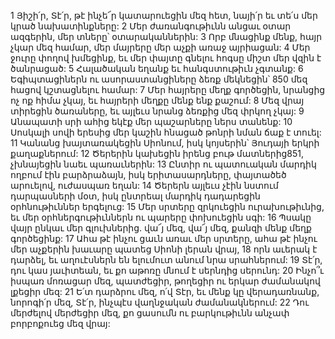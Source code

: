 1 Յիշի՛ր, Տէ՛ր, թէ ինչե՜ր կատարուեցին մեզ հետ,
նայի՛ր եւ տե՛ս մեր կրած նախատինքները:
2 Մեր ժառանգութիւնն անցաւ օտար ազգերին,
մեր տները՝ օտարականներին:
3 Որբ մնացինք մենք, հայր չկար մեզ համար,
մեր մայրերը մեր աչքի առաջ այրիացան:
4 Մեր ջուրը փողով խմեցինք,
եւ մեր փայտը գնելու հոգսը միշտ մեր վզին է ծանրացած:
5 Հալածական եղանք եւ հանգստութիւն չգտանք:
6 Եգիպտացիներն ու ասորաստանցիները ձեռք մեկնեցին՝
850 մեզ հացով կշտացնելու համար:
7 Մեր հայրերը մեղք գործեցին,
նրանցից ոչ ոք հիմա չկայ,
եւ հայրերի մեղքը մենք ենք քաշում:
8 Մեզ վրայ տիրեցին ծառաները,
եւ այլեւս նրանց ձեռքից մեզ փրկող չկայ:
9 Անապատի սրի ահից եկէք մեր պաշարները ներս տանենք:
10 Սոսկալի սովի երեսից մեր կաշին հնացած թոնրի նման ճաք է տուել:
11 Կանանց խայտառակեցին Սիոնում,
իսկ կոյսերին՝ Յուդայի երկրի քաղաքներում:
12 Ծերերին կախեցին իրենց բութ մատներից851,
չխնայեցին նաեւ պառաւներին:
13 Ընտիր ու պատուական մարդիկ ողբում էին բարձրաձայն,
իսկ երիտասարդները, փայտածեծ արուելով, ուժասպառ եղան:
14 Ծերերն այլեւս չէին նստում դարպասների մօտ,
իսկ ընտրեալ մարդիկ դադարեցին օրհնութիւններ երգելուց:
15 Մեր սրտերը զրկուեցին ուրախութիւնից,
եւ մեր օրհներգութիւններն ու պարերը փոխուեցին սգի:
16 Պսակը վայր ընկաւ մեր գլուխներից.
վա՜յ մեզ, վա՜յ մեզ, քանզի մենք մեղք գործեցինք:
17 Ահա թէ ինչու ցաւն առաւ մեր սրտերը,
ահա թէ ինչու մեր աչքերին խաւարը պատեց Սիոնի լերան վրայ,
18 որն աւերակ է դարձել,
եւ աղուէսներն են ելումուտ անում նրա սրահներում:
19 Տէ՛ր, դու կաս յաւիտեան,
եւ քո աթոռը մնում է սերնդից սերունդ:
20 Ինչո՞ւ իսպառ մոռացար մեզ,
պատժեցիր, թողեցիր ու երկար ժամանակով լքեցիր մեզ:
21 Ե՛տ դարձրու մեզ, ո՛վ Տէր,
եւ մենք կը վերադառնանք,
նորոգի՛ր մեզ, Տէ՛ր,
ինչպէս վաղնջական ժամանակներում:
22 Դու մերժելով մերժեցիր մեզ,
քո ցասումն ու բարկութիւնն անչափ բորբոքուեց մեզ վրայ:































